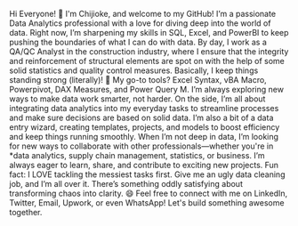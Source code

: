Hi Everyone! 👋 I'm Chijioke, and welcome to my GitHub!
I’m a passionate Data Analytics professional with a love for diving deep into the world of data. Right now, I’m sharpening my skills in SQL, Excel, and PowerBI to keep pushing the boundaries of what I can do with data.
By day, I work as a QA/QC Analyst in the construction industry, where I ensure that the integrity and reinforcement of structural elements are spot on with the help of some solid statistics and quality control measures. Basically, I keep things standing strong (literally)! 💪
My go-to tools? Excel Syntax, vBA Macro, Powerpivot, DAX Measures, and Power Query M. I’m always exploring new ways to make data work smarter, not harder.
On the side, I’m all about integrating data analytics into my everyday tasks to streamline processes and make sure decisions are based on solid data. I’m also a bit of a data entry wizard, creating templates, projects, and models to boost efficiency and keep things running smoothly.
When I’m not deep in data, I’m looking for new ways to collaborate with other professionals—whether you're in *data analytics, supply chain management, statistics, or business. I’m always eager to learn, share, and contribute to exciting new projects.
Fun fact: I LOVE tackling the messiest tasks first. Give me an ugly data cleaning job, and I’m all over it. There’s something oddly satisfying about transforming chaos into clarity. 😄
Feel free to connect with me on LinkedIn, Twitter, Email, Upwork, or even WhatsApp! Let's build something awesome together. 
